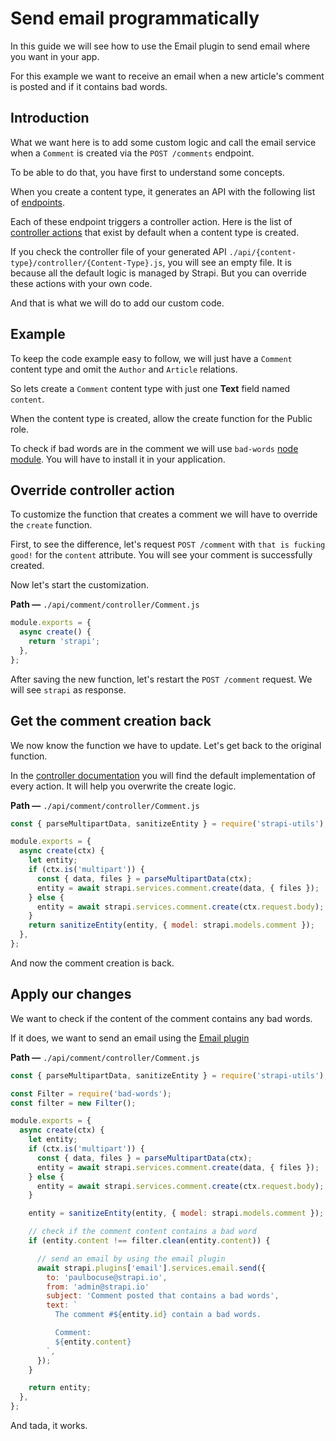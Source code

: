 # Send email programmatically

In this guide we will see how to use the Email plugin to send email where you want in your app.

For this example we want to receive an email when a new article's comment is posted and if it contains bad words.

## Introduction

What we want here is to add some custom logic and call the email service when a `Comment` is created via the `POST /comments` endpoint.

To be able to do that, you have first to understand some concepts.

When you create a content type, it generates an API with the following list of [endpoints](../content-api/endpoint.md).

Each of these endpoint triggers a controller action. Here is the list of [controller actions](../concepts/controller.md) that exist by default when a content type is created.

If you check the controller file of your generated API `./api/{content-type}/controller/{Content-Type}.js`, you will see an empty file. It is because all the default logic is managed by Strapi. But you can override these actions with your own code.

And that is what we will do to add our custom code.

## Example

To keep the code example easy to follow, we will just have a `Comment` content type and omit the `Author` and `Article` relations.

So lets create a `Comment` content type with just one **Text** field named `content`.

When the content type is created, allow the create function for the Public role.

To check if bad words are in the comment we will use `bad-words` [node module](https://www.npmjs.com/package/bad-words). You will have to install it in your application.

## Override controller action

To customize the function that creates a comment we will have to override the `create` function.

First, to see the difference, let's request `POST /comment` with `that is fucking good!` for the `content` attribute.
You will see your comment is successfully created.

Now let's start the customization.

**Path —** `./api/comment/controller/Comment.js`

```js
module.exports = {
  async create() {
    return 'strapi';
  },
};
```

After saving the new function, let's restart the `POST /comment` request. We will see `strapi` as response.

## Get the comment creation back

We now know the function we have to update. Let's get back to the original function.

In the [controller documentation](../concepts/controllers.html#extending-a-model-controller) you will find the default implementation of every action. It will help you overwrite the create logic.

**Path —** `./api/comment/controller/Comment.js`

```js
const { parseMultipartData, sanitizeEntity } = require('strapi-utils');

module.exports = {
  async create(ctx) {
    let entity;
    if (ctx.is('multipart')) {
      const { data, files } = parseMultipartData(ctx);
      entity = await strapi.services.comment.create(data, { files });
    } else {
      entity = await strapi.services.comment.create(ctx.request.body);
    }
    return sanitizeEntity(entity, { model: strapi.models.comment });
  },
};
```

And now the comment creation is back.

## Apply our changes

We want to check if the content of the comment contains any bad words.

If it does, we want to send an email using the [Email plugin](../plugins/email.md)

**Path —** `./api/comment/controller/Comment.js`

```js
const { parseMultipartData, sanitizeEntity } = require('strapi-utils');

const Filter = require('bad-words');
const filter = new Filter();

module.exports = {
  async create(ctx) {
    let entity;
    if (ctx.is('multipart')) {
      const { data, files } = parseMultipartData(ctx);
      entity = await strapi.services.comment.create(data, { files });
    } else {
      entity = await strapi.services.comment.create(ctx.request.body);
    }

    entity = sanitizeEntity(entity, { model: strapi.models.comment });

    // check if the comment content contains a bad word
    if (entity.content !== filter.clean(entity.content)) {

      // send an email by using the email plugin
      await strapi.plugins['email'].services.email.send({
        to: 'paulbocuse@strapi.io',
        from: 'admin@strapi.io'
        subject: 'Comment posted that contains a bad words',
        text: `
          The comment #${entity.id} contain a bad words.

          Comment:
          ${entity.content}
        `,
      });
    }

    return entity;
  },
};
```

And tada, it works.

